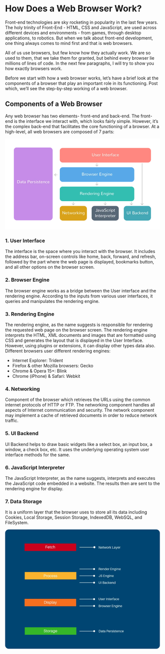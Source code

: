 # How Does a Web Browser Work?

Front-end technologies are sky rocketing in popularity in the last few years. The holy trinity of Front-End - HTML, CSS and JavaScript, are used across different devices and environments - from games, through desktop applications, to robotics. But when we talk about front-end development, one thing always comes to mind first and that is web browsers.

All of us use browsers, but few know how they actually work. We are so used to them, that we take them for granted, but behind every browser lie millions of lines of code. In the next few paragraphs, I will try to show you how exactly browsers work.

Before we start with how a web browser works, let’s have a brief look at the components of a browser that play an important role in its functioning. Post which, we’ll see the step-by-step working of a web browser.

## Components of a Web Browser

Any web browser has two elements- front-end and back-end. The front-end is the interface we interact with, which looks fairly simple. However, it’s the complex back-end that facilitates the core functioning of a browser. At a high-level, all web browsers are composed of 7 parts:

![This is an image](https://github.com/pesto-students/p3-pratik-sumithalder/blob/week1/Week-1/assets/Browser-Working.png)

### 1. User Interface

The interface is the space where you interact with the browser. It includes the address bar, on-screen controls like home, back, forward, and refresh, followed by the part where the web page is displayed, bookmarks button, and all other options on the browser screen.

### 2. Browser Engine

The browser engine works as a bridge between the User interface and the rendering engine. According to the inputs from various user interfaces, it queries and manipulates the rendering engine.

### 3. Rendering Engine

The rendering engine, as the name suggests is responsible for rendering the requested web page on the browser screen. The rendering engine interprets the HTML, XML documents and images that are formatted using CSS and generates the layout that is displayed in the User Interface. However, using plugins or extensions, it can display other types data also. Different browsers user different rendering engines:
* Internet Explorer: Trident
* Firefox & other Mozilla browsers: Gecko
* Chrome & Opera 15+: Blink
* Chrome (iPhone) & Safari: Webkit

### 4. Networking

Component of the browser which retrieves the URLs using the common internet protocols of HTTP or FTP. The networking component handles all aspects of Internet communication and security. The network component may implement a cache of retrieved documents in order to reduce network traffic.

### 5. UI Backend

UI Backend helps to draw basic widgets like a select box, an input box, a window, a check box, etc. It uses the underlying operating system user interface methods for the same.

### 6. JavaScript Interpreter

The JavaScript Interpreter, as the name suggests, interprets and executes the JavaScript code embedded in a website. The results then are sent to the rendering engine for display.

### 7. Data Storage

It is a uniform layer that the browser uses to store all its data including Cookies, Local Storage, Session Storage, IndexedDB, WebSQL, and FileSystem.

![This is an image](https://github.com/pesto-students/p3-pratik-sumithalder/blob/week1/Week-1/assets/Browser-components.png)